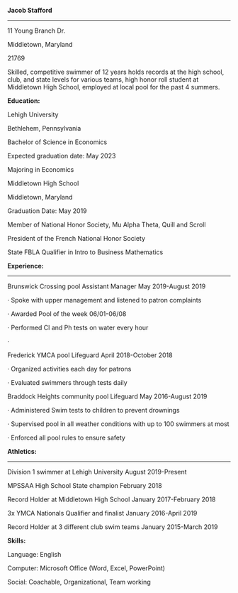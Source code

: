 **Jacob Stafford**

** **

11 Young Branch Dr.

Middletown, Maryland

21769

Skilled, competitive swimmer of 12 years holds records at the high school, club, and state levels for various teams, high honor roll student at Middletown High School, employed at local pool for the past 4 summers.

**Education:**

Lehigh University

Bethlehem, Pennsylvania

Bachelor of Science in Economics

Expected graduation date: May 2023

Majoring in Economics

Middletown High School

Middletown, Maryland

Graduation Date: May 2019

Member of National Honor Society, Mu Alpha Theta, Quill and Scroll

President of the French National Honor Society

State FBLA Qualifier in Intro to Business Mathematics

**Experience:**

** **

Brunswick Crossing pool Assistant Manager                                        May 2019-August 2019

·           Spoke with upper management and listened to patron complaints

·           Awarded Pool of the week 06/01-06/08

·           Performed Cl and Ph tests on water every hour

·

Frederick YMCA pool Lifeguard                                                        April 2018-October 2018

·           Organized activities each day for patrons

·           Evaluated swimmers through tests daily

Braddock Heights community pool Lifeguard                                       May 2016-August 2019

·           Administered Swim tests to children to prevent drownings

·           Supervised pool in all weather conditions with up to 100 swimmers at most

·           Enforced all pool rules to ensure safety



**Athletics:**

** **

Division 1 swimmer at Lehigh University                                            August 2019-Present

MPSSAA High School State champion                                                February 2018

Record Holder at Middletown High School                                          January 2017-February 2018

3x YMCA Nationals Qualifier and finalist                                            January 2016-April 2019

Record Holder at 3 different club swim teams                                       January 2015-March 2019



**Skills:**

Language: English

Computer: Microsoft Office (Word, Excel, PowerPoint)

Social: Coachable, Organizational, Team working
